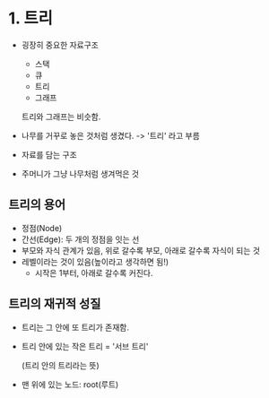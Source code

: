 # 1. 트리

- 굉장히 중요한 자료구조

  - 스택
  - 큐
  - 트리
  - 그래프 

  트리와 그래프는 비슷함. 

- 나무를 거꾸로 놓은 것처럼 생겼다. -> '트리' 라고 부름

- 자료를 담는 구조 

- 주머니가 그냥 나무처럼 생겨먹은 것

## 트리의 용어

- 정점(Node)
- 간선(Edge): 두 개의 정점을 잇는 선
- 부모와 자식 관계가 있음, 위로 갈수록 부모, 아래로 갈수록 자식이 되는 것
- 레벨이라는 것이 있음(높이라고 생각하면 됨!)
  - 시작은 1부터, 아래로 갈수록 커진다. 

## 트리의 재귀적 성질

- 트리는 그 안에 또 트리가 존재함.

- 트리 안에 있는 작은 트리 = '서브 트리'

  (트리 안의 트리라는 뜻)

- 맨 위에 있는 노드: root(루트)